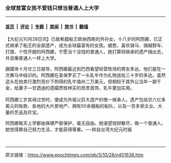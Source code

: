 ### 全球首富女孩不爱钱只想当普通人上大学

---

#### [首页](../../../..?n401636) &nbsp;|&nbsp; [评论](../../../../../epoch-comment?n401636) &nbsp;|&nbsp; [专题](../../../../../epoch-special?n401636) &nbsp;|&nbsp; [禁闻](../../../../../epoch-news?n401636) &nbsp;|&nbsp; [禁书](../../../../../books?n401636) &nbsp;|&nbsp; [翻墙](https://github.com/gfw-breaker/nogfw/blob/master/README.md?n401636)


<div class="post_content" id="artbody" itemprop="articleBody">
 <!-- article content begin -->
 <p>
  【大纪元10月28日讯】已故希腊船王欧纳西斯的外孙女，十八岁的阿西娜，已正式继承了船王的全部遗产，成为全球最富有的女孩。据悉，喜欢骑马、骑越野车、打猎、个性开朗的阿西娜，宁愿当个没钱的普通人，她打算将继承的遗产捐出去，并且像普通人一样上大学。
 </p>
 <p>
  据媒体十月廿三日报导，阿西娜最近到巴西看望经营牧场的男友多达，他们是在一次赛马中结识的。阿西娜在圣保罗买了一头乳牛作为礼物送给三十岁的多达。虽然这头在拍卖行激烈竞价下购得的乳牛值卅二万美元，但相较于其外公当年一踯千金，给妻子—甘迺迪的遗孀贾桂林买的昂贵首饰，乳牛更加实用。
  <br/>
  <br/>
  阿西娜三岁其母过世时，便成为外祖父巨大遗产的惟一继承人。遗产包括廿六亿多美元的账款、各地的大片房地产、拥有50余艘船的船队，以及一百多家企业、大量的艺品及珍宝。
 </p>
 <p>
  阿西娜每天上学都由保镖严密保护，毫无自由。她渴望钱财散尽，做一个普通人。她觉得靠自己努力生活，才能获得尊重。──转自台湾大纪元时报
 </p>
 <p>
  <font color="#ffffff">
   (http://www.dajiyuan.com)
  </font>
 </p>
 <!-- article content end -->
 <div id="below_article_ad">
 </div>
</div>


---

原文链接：https://www.epochtimes.com/gb/3/10/28/n401636.htm